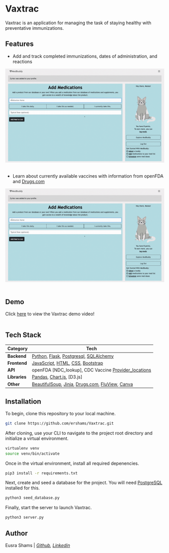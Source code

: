 # Vaxtrac

Vaxtrac is an application for managing the task of staying healthy with preventative immunizations.

## Features
- Add and track completed immunizations, dates of administration, and reactions

![Track Immunizations.](https://github.com/samantha-wette/medbuddy/blob/main/static/img/gif1.gif?raw=true)
<br><br>

- Learn about currently available vaccines with information from openFDA and [Drugs.com]

![Learn about vaccines.](https://github.com/samantha-wette/medbuddy/blob/main/static/img/gif1.gif?raw=true)
<br><br>

## Demo
Click [here](https://youtu.be/zHuDHg2AnZQ) to view the Vaxtrac demo video!
<br><br>

## Tech Stack
Category | Tech
--- | --- 
**Backend** | [Python], [Flask], [Postgresql], [SQLAlchemy]
**Frontend** | [JavaScript], [HTML], [CSS], [Bootstrap]
**API** | openFDA [NDC_lookup], CDC Vaccine [Provider_locations]
**Libraries** | [Pandas], [Chart.js], [D3.js]
**Other** | [BeautifulSoup], [Jinja], [Drugs.com], [FluView], [Canva]

## Installation

To begin, clone this repository to your local machine.
```sh
git clone https://github.com/ershams/Vaxtrac.git
```

After cloning, use your CLI to navigate to the project root directory and initialize a virtual environment.
```sh
virtualenv venv
source venv/bin/activate
```

Once in the virtual environment, install all required depenencies.
```sh
pip3 install -r requirements.txt
```

Next, create and seed a database for the project. You will need [PostgreSQL] installed for this.
```sh
python3 seed_database.py
```
Finally, start the server to launch Vaxtrac.
```sh
python3 server.py
```

## Author
Eusra Shams | *[Github], [Linkedin]*


[Drugs.com]: <https://www.drugs.com/>
[Python]: <https://www.python.org/>
[Flask]: <https://flask.palletsprojects.com/en/2.1.x/>
[Postgresql]: <https://www.postgresql.org/>
[SQLAlchemy]: <https://www.sqlalchemy.org/>
[JavaScript]: <https://developer.mozilla.org/en-US/docs/Web/JavaScript>
[HTML]: <https://developer.mozilla.org/en-US/docs/Web/HTML>
[CSS]: <https://developer.mozilla.org/en-US/docs/Web/CSS>
[Bootstrap]: <https://getbootstrap.com/>
[FluView]: <https://www.cdc.gov/flu/weekly/fluviewinteractive.htm>
[Provider_locations]: <https://data.cdc.gov/resource/5jp2-pgaw.json>
[Pandas]: <https://pandas.pydata.org/>
[Chart.js]: <https://www.chartjs.org/docs/latest/getting-started/>
[D3]: <https://d3js.org/>
[BeautifulSoup]: <https://www.crummy.com/software/BeautifulSoup/bs4/doc/>
[Jinja]: <https://jinja.palletsprojects.com/en/3.1.x/>
[Github]: <https://github.com/ershams>
[Linkedin]: <https://www.linkedin.com/in/eusra-shams/>
[Canva]: <https://www.canva.com/>
